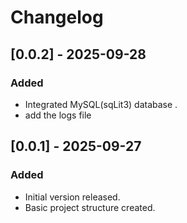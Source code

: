 # Changelog

## [0.0.2] - 2025-09-28
### Added
- Integrated MySQL(sqLit3) database .
- add the logs file 


## [0.0.1] - 2025-09-27
### Added
- Initial version released.
- Basic project structure created.